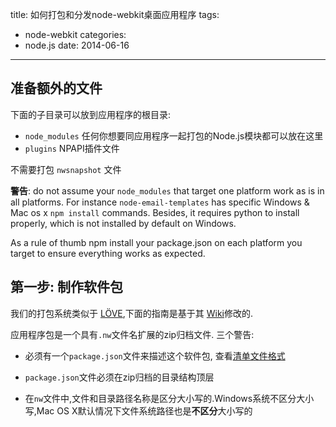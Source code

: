 title: 如何打包和分发node-webkit桌面应用程序
tags:
- node-webkit
categories:
- node.js
date: 2014-06-16
---


## 准备额外的文件

下面的子目录可以放到应用程序的根目录:

- `node_modules` 任何你想要同应用程序一起打包的Node.js模块都可以放在这里
- `plugins` NPAPI插件文件

不需要打包 `nwsnapshot` 文件

**警告**:
do not assume your `node_modules` that target one platform work as is in all platforms. For instance `node-email-templates` has specific Windows & Mac os x `npm install` commands. Besides, it requires python to install properly, which is not installed by default on Windows.

As a rule of thumb npm install your package.json on each platform you target to ensure everything works as expected.

<!-- more -->

## 第一步: 制作软件包

我们的打包系统类似于 [LÖVE][1],下面的指南是基于其 [Wiki][2]修改的.

应用程序包是一个具有`.nw`文件名扩展的zip归档文件. 三个警告:

- 必须有一个`package.json`文件来描述这个软件包, 查看[清单文件格式][3]
- `package.json`文件必须在zip归档的目录结构顶层
- 在`nw`文件中,文件和目录路径名称是区分大小写的.Windows系统不区分大小写,Mac OS X默认情况下文件系统路径也是**不区分**大小写的


  [1]: https://love2d.org/
  [2]: https://love2d.org/wiki/Game_Distribution
  [3]: https://github.com/rogerwang/node-webkit/wiki/Manifest-format



